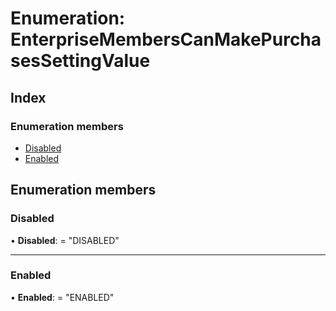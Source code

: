 
# Enumeration: EnterpriseMembersCanMakePurchasesSettingValue

## Index

### Enumeration members

* [Disabled](enterprisememberscanmakepurchasessettingvalue.md#disabled)
* [Enabled](enterprisememberscanmakepurchasessettingvalue.md#enabled)

## Enumeration members

###  Disabled

• **Disabled**: = "DISABLED"

___

###  Enabled

• **Enabled**: = "ENABLED"
